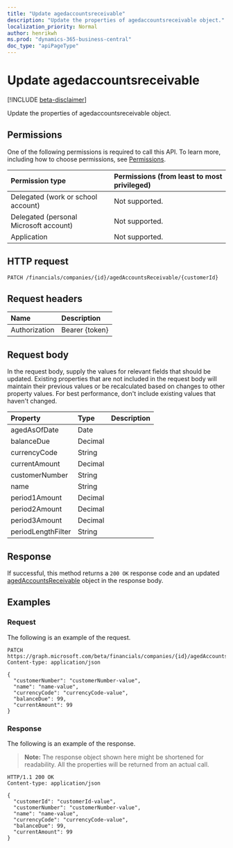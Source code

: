 ```yaml
---
title: "Update agedaccountsreceivable"
description: "Update the properties of agedaccountsreceivable object."
localization_priority: Normal
author: henrikwh
ms.prod: "dynamics-365-business-central"
doc_type: "apiPageType"
---
```


# Update agedaccountsreceivable

[!INCLUDE [beta-disclaimer](../../includes/beta-disclaimer.md)]

Update the properties of agedaccountsreceivable object.

## Permissions

One of the following permissions is required to call this API. To learn more, including how to choose permissions, see [Permissions](/graph/permissions-reference).

| Permission type                        | Permissions (from least to most privileged) |
|:---------------------------------------|:--------------------------------------------|
| Delegated (work or school account)     | Not supported. |
| Delegated (personal Microsoft account) | Not supported. |
| Application                            | Not supported. |

## HTTP request

<!-- { "blockType": "ignored" } -->

```http
PATCH /financials/companies/{id}/agedAccountsReceivable/{customerId}
```

## Request headers

| Name       | Description|
|:-----------|:-----------|
| Authorization | Bearer {token} |

## Request body

In the request body, supply the values for relevant fields that should be updated. Existing properties that are not included in the request body will maintain their previous values or be recalculated based on changes to other property values. For best performance, don't include existing values that haven't changed.

| Property     | Type        | Description |
|:-------------|:------------|:------------|
|agedAsOfDate|Date||
|balanceDue|Decimal||
|currencyCode|String||
|currentAmount|Decimal||
|customerNumber|String||
|name|String||
|period1Amount|Decimal||
|period2Amount|Decimal||
|period3Amount|Decimal||
|periodLengthFilter|String||

## Response

If successful, this method returns a `200 OK` response code and an updated [agedAccountsReceivable](../resources/dynamics-agedaccountsreceivable.md) object in the response body.

## Examples

### Request

The following is an example of the request.
<!-- {
  "blockType": "request",
  "name": "update_agedaccountsreceivable"
}-->

```http
PATCH https://graph.microsoft.com/beta/financials/companies/{id}/agedAccountsReceivable/{customerId}
Content-type: application/json

{
  "customerNumber": "customerNumber-value",
  "name": "name-value",
  "currencyCode": "currencyCode-value",
  "balanceDue": 99,
  "currentAmount": 99
}
```

### Response

The following is an example of the response.

> **Note:** The response object shown here might be shortened for readability. All the properties will be returned from an actual call.

<!-- {
  "blockType": "response",
  "truncated": true,
  "@odata.type": "microsoft.graph.agedAccountsReceivable"
} -->

```http
HTTP/1.1 200 OK
Content-type: application/json

{
  "customerId": "customerId-value",
  "customerNumber": "customerNumber-value",
  "name": "name-value",
  "currencyCode": "currencyCode-value",
  "balanceDue": 99,
  "currentAmount": 99
}
```

<!-- uuid: 16cd6b66-4b1a-43a1-adaf-3a886856ed98
2019-02-04 14:57:30 UTC -->
<!-- {
  "type": "#page.annotation",
  "description": "Update agedaccountsreceivable",
  "keywords": "",
  "section": "documentation",
  "tocPath": ""
}-->